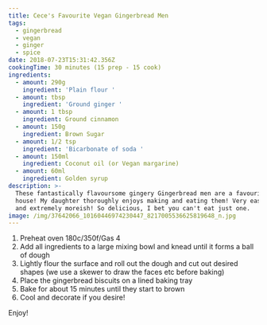 ```yaml
---
title: Cece's Favourite Vegan Gingerbread Men
tags:
  - gingerbread
  - vegan
  - ginger
  - spice
date: 2018-07-23T15:31:42.356Z
cookingTime: 30 minutes (15 prep - 15 cook)
ingredients:
  - amount: 290g
    ingredient: 'Plain flour '
  - amount: tbsp
    ingredient: 'Ground ginger '
  - amount: 1 tbsp
    ingredient: Ground cinnamon
  - amount: 150g
    ingredient: Brown Sugar
  - amount: 1/2 tsp
    ingredient: 'Bicarbonate of soda '
  - amount: 150ml
    ingredient: Coconut oil (or Vegan margarine)
  - amount: 60ml
    ingredient: Golden syrup
description: >-
  These fantastically flavoursome gingery Gingerbread men are a favourite in our
  house! My daughter thoroughly enjoys making and eating them! Very easy to make
  and extremely moreish! So delicious, I bet you can't eat just one.
image: /img/37642066_10160446974230447_8217005536625819648_n.jpg
---
```

1. Preheat oven 180c/350f/Gas 4
2. Add all ingredients to a large mixing bowl and knead until it forms a ball of dough
3. Lightly flour the surface and roll out the dough and cut out desired shapes (we use a skewer to draw the faces etc before baking)
4. Place the gingerbread biscuits on a lined baking tray
5. Bake for about 15 minutes until they start to brown
6. Cool and decorate if you desire! 

Enjoy!

